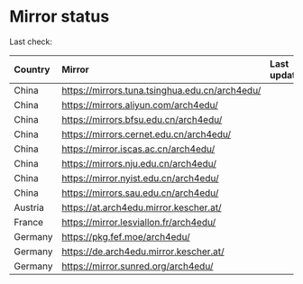 <script src="./time.js"></script>
# Mirror status
Last check: <script type="text/javascript">localize(1726953514.9260654);</script>

|Country|Mirror|Last update|
|:------|:-----|:----------|
|China|https://mirrors.tuna.tsinghua.edu.cn/arch4edu/|<script type="text/javascript">localize(1726900756);</script>|
|China|https://mirrors.aliyun.com/arch4edu/|<script type="text/javascript">localize(1726900756);</script>|
|China|https://mirrors.bfsu.edu.cn/arch4edu/|<script type="text/javascript">localize(1726900756);</script>|
|China|https://mirrors.cernet.edu.cn/arch4edu/|<script type="text/javascript">localize(1726900756);</script>|
|China|https://mirror.iscas.ac.cn/arch4edu/|<script type="text/javascript">localize(1726900756);</script>|
|China|https://mirrors.nju.edu.cn/arch4edu/|<script type="text/javascript">localize(1726857711);</script>|
|China|https://mirror.nyist.edu.cn/arch4edu/|<script type="text/javascript">localize(1726900756);</script>|
|China|https://mirrors.sau.edu.cn/arch4edu/|<script type="text/javascript">localize(1726900756);</script>|
|Austria|https://at.arch4edu.mirror.kescher.at/|<script type="text/javascript">localize(1726900756);</script>|
|France|https://mirror.lesviallon.fr/arch4edu/|<script type="text/javascript">localize(1726900756);</script>|
|Germany|https://pkg.fef.moe/arch4edu/|<script type="text/javascript">localize(1726900756);</script>|
|Germany|https://de.arch4edu.mirror.kescher.at/|<script type="text/javascript">localize(1726900756);</script>|
|Germany|https://mirror.sunred.org/arch4edu/|<script type="text/javascript">localize(1726900756);</script>|

<script src="./tablefilter/tablefilter.js"></script>
<script src="./table.js"></script>